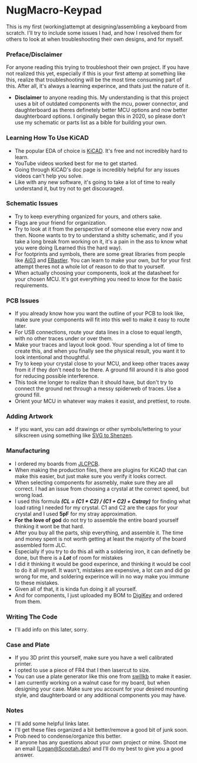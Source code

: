# NugMacro-Keypad
 This is my first (working)attempt at designing/assembling a keyboard from scratch.
 I'll try to include some issues I had, and how I resolved them for others to look at when troubleshooting their own designs, and for myself.
 
### Preface/Disclaimer
 For anyone reading this trying to troubleshoot their own project. If you have not realized this yet, especially if this is your first attemp at something like this, realize  that troubleshooting will be the most time consuming part of this. After all, it's always a learning experince, and thats just the nature of it.
- **Disclaimer** to anyone reading this. My understanding is that this project uses a bit of outdated components with the mcu, power connector, and daughterboard as theres definetely better MCU options and now better daughterboard options. I originally began this in 2020, so please don't use my schematic or parts list as a bible for building your own.

### Learning How To Use KiCAD
- The popular EDA of choice is [KiCAD](https://www.kicad.org/). It's free and not incredibly hard to learn. 
- YouTube videos worked best for me to get started.
- Going through KiCAD's doc page is incredibly helpful for any issues videos can't help you solve.
- Like with any new software, it's going to take a lot of time to really understand it, but try not to get discouraged.
 
### Schematic Issues
- Try to keep everything organized for yours, and others sake.
- Flags are your friend for organization.
- Try to look at it from the perspective of someone else every now and then. Noone wants to try to understand a shitty schematic, and if you take a long break from working on it, it's a pain in the ass to know what you were doing (Learned this the hard way).
- For footprints and symbols, there are some great libraries from people like [Ai03](https://github.com/ai03-2725) and [EBastler](https://github.com/ebastler). You can learn to make your own, but for your first attempt theres not a whole lot of reason to do that to yourself.
- When actually choosing your components, look at the datasheet for your chosen MCU. It's got everything you need to know for the basic requirements.

### PCB Issues
- If you already know how you want the outline of your PCB to look like, make sure your components will fit into this well to make it easy to route later.
- For USB connections, route your data lines in a close to equal length, with no other traces under or over them.
- Make your traces and layout look good. Your spending a lot of time to create this, and when you finally see the physical result, you want it to look intentional and thoughtful.
- Try to keep your crystal close to your MCU, and keep other traces away from it if they don't need to be there. A ground fill around it is also good for reducing possible interference.
- This took me longer to realize than it should have, but don't try to connect the ground net through a messy spiderweb of traces. Use a ground fill.
- Orient your MCU in whatever way makes it easist, and  prettiest, to route.

### Adding Artwork
- If you want, you can add drawings or other symbols/lettering to your silkscreen using something like [SVG to Shenzen](https://github.com/badgeek/svg2shenzhen).

### Manufacturing
- I ordered my boards from [JLCPCB](https://jlcpcb.com/).
- When making the production files, there are plugins for KiCAD that can make this easier, but just make sure you verify it looks correct.
- When selecting components for assmebly, make sure they are all correct. I had an issue from choosing a crystal at the correct speed, but wrong load.
- I used this formula **_(CL = (C1 * C2) / (C1 + C2) + Cstray)_** for finding what load rating I needed for my crystal. C1 and C2 are the caps for your crystal and I used **5pF** for my stray approximation.
- **For the love of god** do not try to assemble the entire board yourself thinking it wont be that hard.
- After you buy all the parts, ship everything, and assemble it. The time and money spent is not worth getting at least the majority of the board assembled form JLC.
- Especially if you try to do this all with a soldering iron, it can definetly be done, but there is a *__Lot__* of room for mistakes
- I did it thinking it would be good experince, and thinking it would be cool to do it all myself. It wasn't, mistakes are expensive, a lot can and did go wrong for me, and soldering experince will in no way make you immune to these mistakes.
- Given all of that, it is kinda fun doing it all yourself.
- And for components, I just uploaded my BOM to [DigiKey](https://www.digikey.com/) and ordered from them.
### Writing The Code
- I'll add info on this later, sorry.




### Case and Plate
- If you 3D print this yourself, make sure you have a well calibrated printer.
- I opted to use a piece of FR4 that I then lasercut to size.
- You can use a plate generator like this one from [swillkb](http://builder.swillkb.com/) to make it easier.
- I am currently working on a walnut case for my board, but when designing your case. Make sure you account for your desired mounting style, and daughterboard or any additional components you may have.

 ### Notes
 - I'll add some helpful links later.
 - I'll get these files organized a bit better/remove a good bit of junk soon.
 - Prob need to condense/organize this better.
 - If anyone has any questions about your own project or mine. Shoot me an email (Logan@Scootah.dev) and I'll do my best to give you a good answer.
